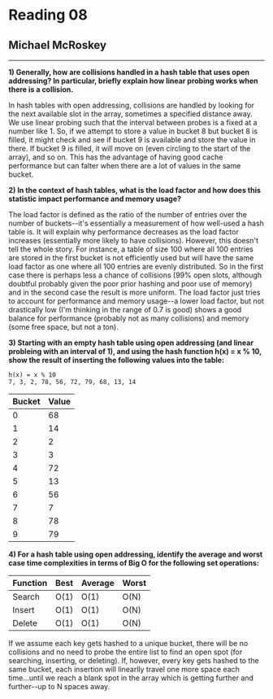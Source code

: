 Reading 08
==========

Michael McRoskey
----------------

---

**1) Generally, how are collisions handled in a hash table that uses open addressing? In particular, briefly explain how linear probing works when there is a collision.**

In hash tables with open addressing, collisions are handled by looking for the next available slot in the array, sometimes a specified distance away. We use linear probing such that the interval between probes is a fixed at a number like 1. So, if we attempt to store a value in bucket 8 but bucket 8 is filled, it might check and see if bucket 9 is available and store the value in there. If bucket 9 is filled, it will move on (even circling to the start of the array), and so on. This has the advantage of having good cache performance but can falter when there are a lot of values in the same bucket.

**2) In the context of hash tables, what is the load factor and how does this statistic impact performance and memory usage?**

The load factor is defined as the ratio of the number of entries over the number of buckets--it's essentially a measurement of how well-used a hash table is. It will explain why performance decreases as the load factor increases (essentially more likely to have collisions). However, this doesn't tell the whole story. For instance, a table of size 100 where all 100 entries are stored in the first bucket is not efficiently used but will have the same load factor as one where all 100 entries are evenly distributed. So in the first case there is perhaps less a chance of collisions (99% open slots, although doubtful probably given the poor prior hashing and poor use of memory) and in the second case the result is more uniform. The load factor just tries to account for performance and memory usage--a lower load factor, but not drastically low (I'm thinking in the range of 0.7 is good) shows a good balance for performance (probably not as many collisions) and memory (some free space, but not a ton).

**3) Starting with an empty hash table using open addressing (and linear probleing with an interval of 1), and using the hash function h(x) = x % 10, show the result of inserting the following values into the table:**

    h(x) = x % 10
    7, 3, 2, 78, 56, 72, 79, 68, 13, 14

| Bucket  | Value      |
|---------|------------|
| 0       | 68         |
| 1       | 14         |
| 2       | 2          |
| 3       | 3          |
| 4       | 72         |
| 5       | 13         |
| 6       | 56         |
| 7       | 7          |
| 8       | 78         |
| 9       | 79         |


**4) For a hash table using open addressing, identify the average and worst case time complexities in terms of Big O for the following set operations:**

| Function | Best | Average | Worst |
|----------|------|---------|-------|
| Search   | O(1) | O(1)    | O(N)  |
| Insert   | O(1) | O(1)    | O(N)  |
| Delete   | O(1) | O(1)    | O(N)  |

If we assume each key gets hashed to a unique bucket, there will be no collisions and no need to probe the entire list to find an open spot (for searching, inserting, or deleting). If, however, every key gets hashed to the same bucket, each insertion will linearlly travel one more space each time...until we reach a blank spot in the array which is getting further and further--up to N spaces away.
